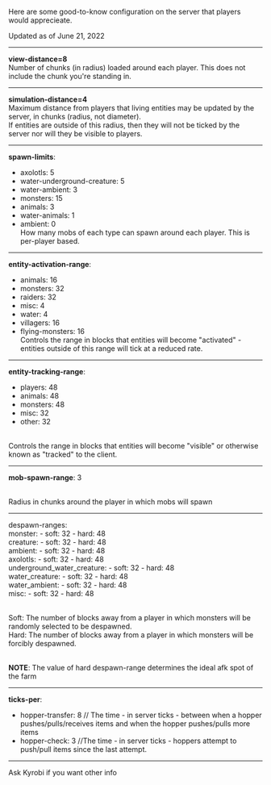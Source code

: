 Here are some good-to-know configuration on the server that players would apprecieate.

Updated as of June 21, 2022

<hr>

**view-distance=8**
<br />Number of chunks (in radius) loaded around each player. This does not include the chunk you're standing in.

<hr>

**simulation-distance=4**
<br />Maximum distance from players that living entities may be updated by the server, in chunks (radius, not diameter).
<br />If entities are outside of this radius, then they will not be ticked by the server nor will they be visible to players.

<hr>

**spawn-limits**:
- axolotls: 5
- water-underground-creature: 5
- water-ambient: 3
- monsters: 15
- animals: 3
- water-animals: 1
- ambient: 0
<br />How many mobs of each type can spawn around each player. This is per-player based.

<hr>

**entity-activation-range**:
- animals: 16
- monsters: 32
- raiders: 32
- misc: 4
- water: 4
- villagers: 16
- flying-monsters: 16
<br />Controls the range in blocks that entities will become "activated" - entities outside of this range will tick at a reduced rate.

<hr>

**entity-tracking-range**:
- players: 48
- animals: 48
- monsters: 48
- misc: 32
- other: 32

<br />Controls the range in blocks that entities will become "visible" or otherwise known as "tracked" to the client.

<hr>

**mob-spawn-range**: 3

<br />Radius in chunks around the player in which mobs will spawn

<hr>

despawn-ranges:<br />
monster: - soft: 32 - hard: 48
<br />creature: - soft: 32 - hard: 48
<br />ambient: - soft: 32 - hard: 48
<br />axolotls: - soft: 32 - hard: 48
<br />underground_water_creature: - soft: 32 - hard: 48
<br />water_creature: - soft: 32 - hard: 48
<br />water_ambient: - soft: 32 - hard: 48
<br />misc: - soft: 32 - hard: 48
       
<br />Soft: The number of blocks away from a player in which monsters will be randomly selected to be despawned.
<br />Hard: The number of blocks away from a player in which monsters will be forcibly despawned.

<br />**NOTE**: The value of hard despawn-range determines the ideal afk spot of the farm

<hr>

**ticks-per**:
- hopper-transfer: 8 // The time - in server ticks - between when a hopper pushes/pulls/receives items and when the hopper pushes/pulls more items
- hopper-check: 3 //The time - in server ticks - hoppers attempt to push/pull items since the last attempt.
<hr>

Ask Kyrobi if you want other info
